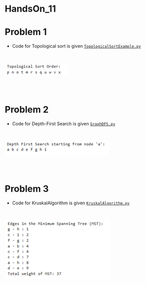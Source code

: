 # HandsOn_11

# Problem 1

* Code for Topological sort is given [`TopologicalSortExample.py`](TopologicalSortExample.py)

<br>

![alt text](Topologicalsort.png)

<br>
<br>



# Problem 2

* Code for Depth-First Search is given [`GraphDFS.py`](GraphDFS.py)

<br>

![alt text](GraphDFS.png)

<br>
<br>

# Problem 3

* Code for KruskalAlgorithm is given [`KruskalAlgorithm.py`](KruskalAlgorithm.py)

<br>

![alt text](KruskalAlgorithm.png)



